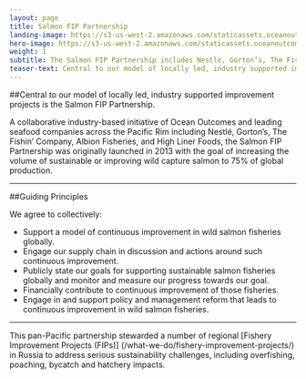 ```yaml
---
layout: page 
title: Salmon FIP Partnership
landing-image: https://s3-us-west-2.amazonaws.com/staticassets.oceanoutcomes.org/rollover+images/supply-chain-partnership-hover.jpg
hero-image: https://s3-us-west-2.amazonaws.com/staticassets.oceanoutcomes.org/hero+photos/partnershiphero.jpg
weight: 1
subtitle: The Salmon FIP Partnership includes Nestlé, Gorton’s, The Fishin’ Company, Albion Fisheries, and High Liner Foods.  
teaser-text: Central to our model of locally led, industry supported improvement projects is the Salmon FIP Partnership, an initiative of leading companies and conservationists committed to sustainable salmon. The group includes Nestlé, Gorton’s, The Fishin’ Company, Albion Fisheries, and High Liner Foods.  
---
```

##Central to our model of locally led, industry supported improvement projects is the Salmon FIP Partnership.  

A collaborative industry-based initiative of Ocean Outcomes and leading seafood companies across the Pacific Rim including Nestlé, Gorton’s, The Fishin’ Company, Albion Fisheries, and High Liner Foods, the Salmon FIP Partnership was originally launched in 2013 with the goal of increasing the volume of sustainable or improving wild capture salmon to 75% of global production.

---

##Guiding Principles

We agree to collectively:  

* Support a model of continuous improvement in wild salmon fisheries globally. 
* Engage our supply chain in discussion and actions around such continuous improvement. 
* Publicly state our goals for supporting sustainable salmon fisheries globally and monitor and measure our progress towards our goal. 
* Financially contribute to continuous improvement of those fisheries. 
* Engage in and support policy and management reform that leads to continuous improvement in wild salmon fisheries. 

---

This pan-Pacific partnership stewarded a number of regional [Fishery Improvement Projects (FIPs)] (/what-we-do/fishery-improvement-projects/) in Russia to address serious sustainability challenges, including overfishing, poaching, bycatch and hatchery impacts. 
